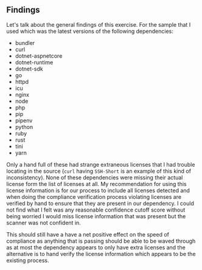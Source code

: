 ## Findings

Let's talk about the general findings of this exercise. For the sample that I
used which was the latest versions of the following dependencies:
* bundler
* curl
* dotnet-aspnetcore
* dotnet-runtime
* dotnet-sdk
* go
* httpd
* icu
* nginx
* node
* php
* pip
* pipenv
* python
* ruby
* rust
* tini
* yarn

Only a hand full of these had strange extraneous licenses that I had trouble
locating in the source (`curl` having `SSH-Short` is an example of this kind of
inconsistency). None of these dependencies were missing their actual license
form the list of licenses at all. My recommendation for using this license
information is for our process to include all licenses detected and when doing
the compliance verification process violating licenses are verified by hand to
ensure that they are present in our dependency. I could not find what I felt
was any reasonable confidence cutoff score without being worried I would miss
license information that was present but the scanner was not confident in.

This should still have a have a net positive effect on the speed of compliance
as anything that is passing should be able to be waved through as at most the
dependency appears to only have extra licenses and the alternative is to hand
verify the license information which appears to be the existing process.
